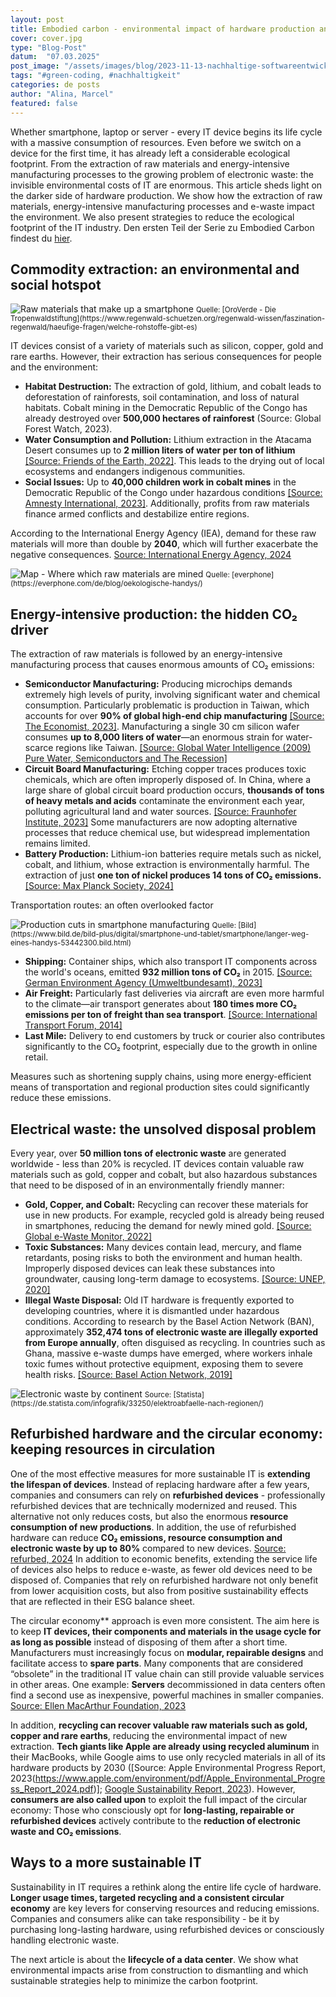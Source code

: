 ```yaml
---
layout: post
title: Embodied carbon - environmental impact of hardware production and disposal
cover: cover.jpg
type: "Blog-Post"
datum:  "07.03.2025"
post_image: "/assets/images/blog/2023-11-13-nachhaltige-softwareentwicklung.jpg"
tags: "#green-coding, #nachhaltigkeit"
categories: de posts
author: "Alina, Marcel"
featured: false
---
```


Whether smartphone, laptop or server - every IT device begins its life cycle with a massive consumption of resources. Even before we switch on a device for the first time, it has already left a considerable ecological footprint. From the extraction of raw materials and energy-intensive manufacturing processes to the growing problem of electronic waste: the invisible environmental costs of IT are enormous. This article sheds light on the darker side of hardware production. We show how the extraction of raw materials, energy-intensive manufacturing processes and e-waste impact the environment. We also present strategies to reduce the ecological footprint of the IT industry. Den ersten Teil der Serie zu Embodied Carbon findest du [hier](https://mehrwert.tech/embodied-carbon-1).

## **Commodity extraction: an environmental and social hotspot**

<img class="img-fluid w-100" src="/assets/images/blog/smartphone_resources.jpg" alt="Raw materials that make up a smartphone">
<small>Quelle: [OroVerde - Die Tropenwaldstiftung](https://www.regenwald-schuetzen.org/regenwald-wissen/faszination-regenwald/haeufige-fragen/welche-rohstoffe-gibt-es)</small>

IT devices consist of a variety of materials such as silicon, copper, gold and rare earths. However, their extraction has serious consequences for people and the environment:

<ul>
<li><b>Habitat Destruction:</b> The extraction of gold, lithium, and cobalt leads to deforestation of rainforests, soil contamination, and loss of natural habitats. Cobalt mining in the Democratic Republic of the Congo has already destroyed over <b>500,000 hectares of rainforest</b> (Source: Global Forest Watch, 2023).</li>
<li><b>Water Consumption and Pollution:</b> Lithium extraction in the Atacama Desert consumes up to <b>2 million liters of water per ton of lithium</b> <a href="https://www.fr.de/wirtschaft/konflikte-wasser-10968084.html">[Source: Friends of the Earth, 2022]</a>. This leads to the drying out of local ecosystems and endangers indigenous communities.</li>
<li><b>Social Issues:</b> Up to <b>40,000 children work in cobalt mines</b> in the Democratic Republic of the Congo under hazardous conditions <a href="https://www.amnesty.de/informieren/aktuell/demokratische-republik-kongo-grosskonzerne-tun-zu-wenig-gegen-kinderarbeit">[Source: Amnesty International, 2023]</a>. Additionally, profits from raw materials finance armed conflicts and destabilize entire regions.</li>
</ul>

According to the International Energy Agency (IEA), demand for these raw materials will more than double by **2040**, which will further exacerbate the negative consequences. [Source: International Energy Agency, 2024](https://www.iea.org/news/sharp-declines-in-critical-mineral-prices-mask-risks-of-future-supply-strains-as-energy-transitions-advance)

<img class="img-fluid w-100" src="/assets/images/blog/Smartphone_resources_map.jpg" alt="Map - Where which raw materials are mined">
<small>Quelle: [everphone](https://everphone.com/de/blog/oekologische-handys/)</small>

## **Energy-intensive production: the hidden CO₂ driver**

The extraction of raw materials is followed by an energy-intensive manufacturing process that causes enormous amounts of CO₂ emissions:


<ul>
<li><b>Semiconductor Manufacturing:</b> Producing microchips demands extremely high levels of purity, involving significant water and chemical consumption. Particularly problematic is production in Taiwan, which accounts for over <b>90% of global high-end chip manufacturing</b> <a href="https://www.economist.com/special-report/2023/03/06/taiwans-dominance-of-the-chip-industry-makes-it-more-important">[Source: The Economist, 2023]</a>. Manufacturing a single 30 cm silicon wafer consumes <b>up to 8,000 liters of water</b>—an enormous strain for water-scarce regions like Taiwan. <a href="https://www.globalwaterintel.com">[Source: Global Water Intelligence (2009) Pure Water, Semiconductors and The Recession]</a></li>
<li><b>Circuit Board Manufacturing:</b> Etching copper traces produces toxic chemicals, which are often improperly disposed of. In China, where a large share of global circuit board production occurs, <b>thousands of tons of heavy metals and acids</b> contaminate the environment each year, polluting agricultural land and water sources. <a href="https://www.fraunhofer-zukunftsfabrik.de/?p=4256">[Source: Fraunhofer Institute, 2023]</a> Some manufacturers are now adopting alternative processes that reduce chemical use, but widespread implementation remains limited.</li>
<li><b>Battery Production:</b> Lithium-ion batteries require metals such as nickel, cobalt, and lithium, whose extraction is environmentally harmful. The extraction of just <b>one ton of nickel produces 14 tons of CO₂ emissions.</b> <a href="https://www.mpg.de/23849692/metall-stahl-produktion-co2-neutral-energieeffizient">[Source: Max Planck Society, 2024]</a></li>
</ul>

Transportation routes: an often overlooked factor

<img class="img-fluid w-100" src="/assets/images/blog/smartphone_supply_chain.png" alt="Production cuts in smartphone manufacturing">
<small>Quelle: [Bild](https://www.bild.de/bild-plus/digital/smartphone-und-tablet/smartphone/langer-weg-eines-handys-53442300.bild.html)</small>

<ul>
<li><b>Shipping:</b> Container ships, which also transport IT components across the world's oceans, emitted <b>932 million tons of CO₂</b> in 2015. <a href="https://www.umweltbundesamt.de/themen/wasser/gewaesser/meere/nutzung-belastungen/schifffahrt#fakten-zur-seeschifffahrt-und-zu-ihren-auswirkungen-auf-die-umwelt">[Source: German Environment Agency (Umweltbundesamt), 2023]</a></li>
<li><b>Air Freight:</b> Particularly fast deliveries via aircraft are even more harmful to the climate—air transport generates about <b>180 times more CO₂ emissions per ton of freight than sea transport</b>. <a href="https://www.itf-oecd.org/sites/default/files/docs/dp201421.pdf">[Source: International Transport Forum, 2014]</a></li>
<li><b>Last Mile:</b> Delivery to end customers by truck or courier also contributes significantly to the CO₂ footprint, especially due to the growth in online retail.</li>
</ul>

Measures such as shortening supply chains, using more energy-efficient means of transportation and regional production sites could significantly reduce these emissions.

## **Electrical waste: the unsolved disposal problem**

Every year, over **50 million tons of electronic waste** are generated worldwide - less than 20% is recycled. IT devices contain valuable raw materials such as gold, copper and cobalt, but also hazardous substances that need to be disposed of in an environmentally friendly manner:

<ul>
<li><b>Gold, Copper, and Cobalt:</b> Recycling can recover these materials for use in new products. For example, recycled gold is already being reused in smartphones, reducing the demand for newly mined gold. <a href="https://globalewastemonitor.org/">[Source: Global e-Waste Monitor, 2022]</a></li>
<li><b>Toxic Substances:</b> Many devices contain lead, mercury, and flame retardants, posing risks to both the environment and human health. Improperly disposed devices can leak these substances into groundwater, causing long-term damage to ecosystems. <a href="https://wedocs.unep.org/xmlui/bitstream/handle/20.500.11822/35364/CoCL.pdf">[Source: UNEP, 2020]</a></li>
<li><b>Illegal Waste Disposal:</b> Old IT hardware is frequently exported to developing countries, where it is dismantled under hazardous conditions. According to research by the Basel Action Network (BAN), approximately <b>352,474 tons of electronic waste are illegally exported from Europe annually</b>, often disguised as recycling. In countries such as Ghana, massive e-waste dumps have emerged, where workers inhale toxic fumes without protective equipment, exposing them to severe health risks. <a href="https://wiki.ban.org/images/f/f4/Holes_in_the_Circular_Economy-_WEEE_Leakage_from_Europe.pdf">[Source: Basel Action Network, 2019]</a></li>
</ul>

<img class="img-fluid w-100" src="/assets/images/blog/elektroschrott_recycling.jpeg" alt="Electronic waste by continent">
<small>Source: [Statista](https://de.statista.com/infografik/33250/elektroabfaelle-nach-regionen/)</small>

## **Refurbished hardware and the circular economy: keeping resources in circulation**

One of the most effective measures for more sustainable IT is **extending the lifespan of devices**. Instead of replacing hardware after a few years, companies and consumers can rely on **refurbished devices** - professionally refurbished devices that are technically modernized and reused. This alternative not only reduces costs, but also the enormous **resource consumption of new productions**. In addition, the use of refurbished hardware can reduce **CO₂ emissions, resource consumption and electronic waste by up to 80%** compared to new devices. [Source: refurbed, 2024](https://www.refurbed.de/a/pressrelease-refurbed-fraunhofer/) In addition to economic benefits, extending the service life of devices also helps to reduce e-waste, as fewer old devices need to be disposed of. Companies that rely on refurbished hardware not only benefit from lower acquisition costs, but also from positive sustainability effects that are reflected in their ESG balance sheet.

The circular economy** approach is even more consistent. The aim here is to keep **IT devices, their components and materials in the usage cycle for as long as possible** instead of disposing of them after a short time. Manufacturers must increasingly focus on **modular, repairable designs** and facilitate access to **spare parts**. Many components that are considered “obsolete” in the traditional IT value chain can still provide valuable services in other areas. One example: **Servers** decommissioned in data centers often find a second use as inexpensive, powerful machines in smaller companies. [Source: Ellen MacArthur Foundation, 2023](https://www.ellenmacarthurfoundation.org/circular-economy-diagram)

In addition, **recycling can recover valuable raw materials such as gold, copper and rare earths**, reducing the environmental impact of new extraction. **Tech giants like Apple are already using recycled aluminum** in their MacBooks, while Google aims to use only recycled materials in all of its hardware products by 2030 ([Source: Apple Environmental Progress Report, 2023(https://www.apple.com/environment/pdf/Apple_Environmental_Progress_Report_2024.pdf)]; [Google Sustainability Report, 2023](https://sustainability.google/reports/google-2023-environmental-report/)). However, **consumers are also called upon** to exploit the full impact of the circular economy: Those who consciously opt for **long-lasting, repairable or refurbished devices** actively contribute to the **reduction of electronic waste and CO₂ emissions**.

## **Ways to a more sustainable IT**

Sustainability in IT requires a rethink along the entire life cycle of hardware. **Longer usage times, targeted recycling and a consistent circular economy** are key levers for conserving resources and reducing emissions. Companies and consumers alike can take responsibility - be it by purchasing long-lasting hardware, using refurbished devices or consciously handling electronic waste.

The next article is about the **lifecycle of a data center**. We show what environmental impacts arise from construction to dismantling and which sustainable strategies help to minimize the carbon footprint.


